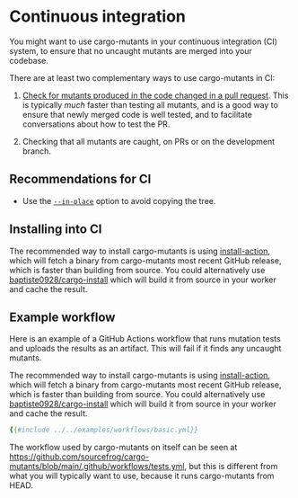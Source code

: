 # Continuous integration

You might want to use cargo-mutants in your continuous integration (CI) system, to ensure that no uncaught mutants are merged into your codebase.

There are at least two complementary ways to use cargo-mutants in CI:

1. [Check for mutants produced in the code changed in a pull request](pr-diff.md). This is typically _much_ faster than testing all mutants, and is a good way to ensure  that newly merged code is well tested, and to facilitate conversations about how to test the PR.

2. Checking that all mutants are caught, on PRs or on the development branch.

## Recommendations for CI

* Use the [`--in-place`](in-place.md) option to avoid copying the tree.

## Installing into CI

The recommended way to install cargo-mutants is using [install-action](https://github.com/taiki-e/install-action), which will fetch a binary from cargo-mutants most recent GitHub release, which is faster than building from source. You could alternatively use [baptiste0928/cargo-install](https://github.com/baptiste0928/cargo-install) which will build it from source in your worker and cache the result.

## Example workflow

Here is an example of a GitHub Actions workflow that runs mutation tests and uploads the results as an artifact. This will fail if it finds any uncaught mutants.

The recommended way to install cargo-mutants is using [install-action](https://github.com/taiki-e/install-action), which will fetch a binary from cargo-mutants most recent GitHub release, which is faster than building from source. You could alternatively use [baptiste0928/cargo-install](https://github.com/baptiste0928/cargo-install) which will build it from source in your worker and cache the result.

```yml
{{#include ../../examples/workflows/basic.yml}}
```

The workflow used by cargo-mutants on itself can be seen at
<https://github.com/sourcefrog/cargo-mutants/blob/main/.github/workflows/tests.yml>, but this is different from what you will typically want to use, because it runs cargo-mutants from HEAD.
